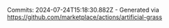 Commits: 2024-07-24T15:18:30.882Z - Generated via https://github.com/marketplace/actions/artificial-grass
<br>
